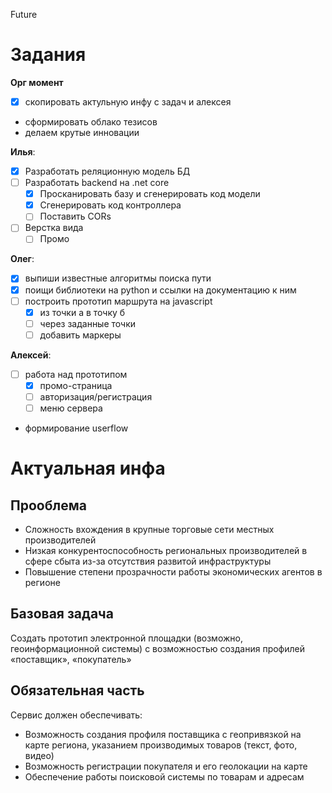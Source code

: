 Future

# Задания

**Орг момент**
- [x] скопировать актульную инфу с задач и алексея
-  сформировать облако тезисов
- делаем крутые инновации

**Илья**:
- [x] Разработать реляционную модель БД
- [ ] Разработать backend на .net core
  - [x] Просканировать базу и сгенерировать код модели
  - [x] Сгенерировать код контроллера
  - [ ] Поставить CORs 
- [ ] Верстка вида
  - [ ] Промо

**Олег**:
- [x] выпиши известные алгоритмы поиска пути
- [x] поищи библиотеки на python и ссылки на документацию к ним
- [ ] построить прототип маршрута на javascript
  - [x]  из точки а в точку б 
  - [ ]  через заданные точки
    - [ ]  добавить маркеры

**Алексей**:

- [ ] работа над прототипом 
  - [x] промо-страница
  - [ ] авторизация/регистрация
  - [ ] меню сервера
- формирование userflow

# Актуальная инфа

## Прооблема
- Сложность вхождения в крупные торговые сети местных
производителей
- Низкая конкурентоспособность региональных производителей в
сфере сбыта из-за отсутствия развитой инфраструктуры
- Повышение степени прозрачности работы экономических
агентов в регионе

## Базовая задача
Создать прототип электронной площадки (возможно,
геоинформационной системы) с возможностью создания профилей
«поставщик», «покупатель»

## Обязательная часть
Сервис должен обеспечивать:
- Возможность создания профиля поставщика с геопривязкой на
карте региона, указанием производимых товаров (текст, фото,
видео)
- Возможность регистрации покупателя и его геолокации на карте
- Обеспечение работы поисковой системы по товарам и адресам
